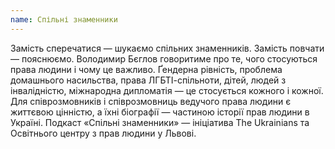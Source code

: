 ```yaml
---
name: Спільні знаменники
---
```


Замість сперечатися — шукаємо спільних знаменників. Замість повчати — пояснюємо.
Володимир Бєглов говоритиме про те, чого стосуються права людини і чому це важливо.
Ґендерна рівність, проблема домашнього насильства, права ЛГБТІ-спільноти, дітей,
людей з інвалідністю, міжнародна дипломатія — це стосується кожного і кожної.
Для співрозмовників і співрозмовниць ведучого права людини є життєвою цінністю,
а їхні біографії — частиною історії прав людини в Україні. Подкаст «Спільні
знаменники» — ініціатива The Ukrainians та Освітнього центру з прав людини у Львові.
